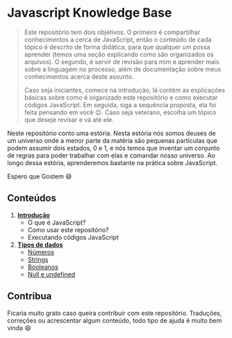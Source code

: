# Javascript Knowledge Base
 
> Este repositório tem dois objetivos. O primeiro é compartilhar conhecimentos a cerca de JavaScript, então o conteúdo de cada tópico é descrito de forma didática, para que qualquer um possa aprender (temos uma seção explicando como são organizados os arquivos). O segundo, é servir de revisão para mim e aprender mais sobre a linguagem no processo, além de documentação sobre meus conhecimentos acerca deste assunto. 
> 
>  Caso seja iniciantes, comece na introdução, lá contêm as explicações básicas sobre como é organizado este repositório e como executar códigos JavaScript. Em seguida, siga a sequência proposta, ela foi feita pensando em você :wink:. Caso seja veterano, escolha um tópico que deseje revisar e vá até ele.
 
Neste repositório conto uma estória. Nesta estória nós somos deuses de um universo onde a menor parte da matéria são pequenas partículas que podem assumir dois estados, 0 e 1, e nós temos que inventar um conjunto de regras para poder trabalhar com elas e comandar nosso universo. Ao longo dessa estória, aprenderemos bastante na prática sobre JavaScript.
 
Espero que Gostem :smile:
 
## Conteúdos
 
1. **[Introdução](introduction/README.md)**
   - O que é JavaScript?
   - Como usar este repositório?
   - Executando códigos JavaScript
2. **[Tipos de dados](types/README.md)**
   - [Números](types/README.md#Números)
   - [Strings](types/README.md#Strings)
   - [Booleanos](types/README.md#Booleanos)
   - [Null e undefined](types/README.md#Null-e-undefined)
 
## Contribua
 
Ficaria muito grato caso queira contribuir com este repositório. Traduções, correções ou acrescentar algum conteúdo, todo tipo de ajuda é muito bem vinda :smile:
